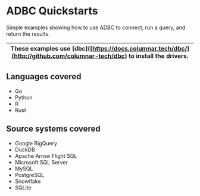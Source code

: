 <!--
Copyright 2025 Columnar Technologies Inc.

Licensed under the Apache License, Version 2.0 (the "License");
you may not use this file except in compliance with the License.
You may obtain a copy of the License at

    http://www.apache.org/licenses/LICENSE-2.0

Unless required by applicable law or agreed to in writing, software
distributed under the License is distributed on an "AS IS" BASIS,
WITHOUT WARRANTIES OR CONDITIONS OF ANY KIND, either express or implied.
See the License for the specific language governing permissions and
limitations under the License.
-->

# ADBC Quickstarts

Simple examples showing how to use ADBC to connect, run a query, and return the results.


| These examples use [dbc]([https://docs.columnar.tech/dbc/](http://github.com/columnar-tech/dbc) to install the drivers. |
| ----------------------------------------------------------------------------------|

## Languages covered

- Go
- Python
- R
- Rust

## Source systems covered
- Google BigQuery
- DuckDB
- Apache Arrow Flight SQL
- Microsoft SQL Server
- MySQL
- PostgreSQL
- Snowflake
- SQLite
